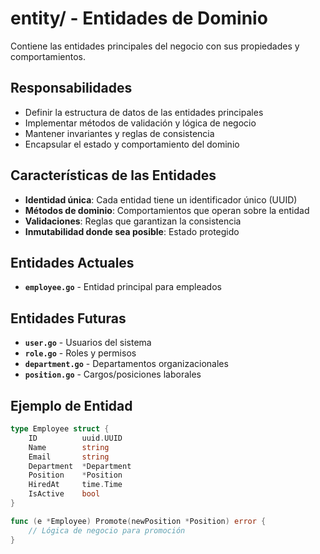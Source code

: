 # entity/ - Entidades de Dominio

Contiene las entidades principales del negocio con sus propiedades y comportamientos.

## Responsabilidades

- Definir la estructura de datos de las entidades principales
- Implementar métodos de validación y lógica de negocio
- Mantener invariantes y reglas de consistencia
- Encapsular el estado y comportamiento del dominio

## Características de las Entidades

- **Identidad única**: Cada entidad tiene un identificador único (UUID)
- **Métodos de dominio**: Comportamientos que operan sobre la entidad
- **Validaciones**: Reglas que garantizan la consistencia
- **Inmutabilidad donde sea posible**: Estado protegido

## Entidades Actuales

- **`employee.go`** - Entidad principal para empleados

## Entidades Futuras

- **`user.go`** - Usuarios del sistema
- **`role.go`** - Roles y permisos
- **`department.go`** - Departamentos organizacionales
- **`position.go`** - Cargos/posiciones laborales

## Ejemplo de Entidad

```go
type Employee struct {
    ID          uuid.UUID
    Name        string
    Email       string
    Department  *Department
    Position    *Position
    HiredAt     time.Time
    IsActive    bool
}

func (e *Employee) Promote(newPosition *Position) error {
    // Lógica de negocio para promoción
}
```
